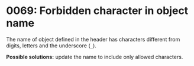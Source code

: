 # 0069: Forbidden character in object name

The name of object defined in the header has characters different from digits, letters and the underscore \(`_`\).

**Possible solutions:** update the name to include only allowed characters.

